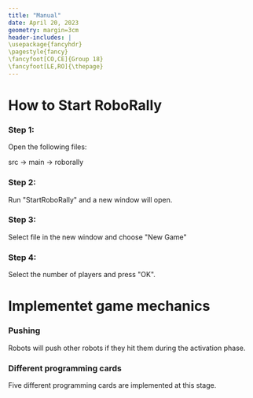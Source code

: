 ```yaml
---
title: "Manual"
date: April 20, 2023
geometry: margin=3cm
header-includes: |
\usepackage{fancyhdr}
\pagestyle{fancy}
\fancyfoot[CO,CE]{Group 18}
\fancyfoot[LE,RO]{\thepage}
---
```


# How to Start RoboRally

### Step 1:
Open the following files:

src -> main -> roborally

### Step 2:
Run "StartRoboRally" and a new window will open.

### Step 3:
Select file in the new window and choose "New Game"

### Step 4:
Select the number of players and press "OK".


# Implementet game mechanics

### Pushing
Robots will push other robots if they hit them during the activation phase.

### Different programming cards
Five different programming cards are implemented at this stage. 

